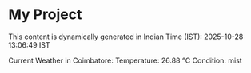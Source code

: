 # My Project

This content is dynamically generated in Indian Time (IST): 2025-10-28 13:06:49 IST


Current Weather in Coimbatore:
Temperature: 26.88 °C
Condition: mist
